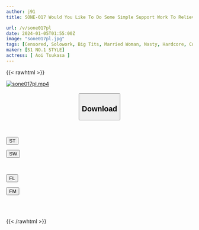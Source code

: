 ```yaml
---
author: j91
title: SONE-017 Would You Like To Do Some Simple Support Work To Relieve The Frustrations Of Celebrity Married Women? Tsukasa Aoi

url: /v/sone017pl
date: 2024-01-05T01:55:00Z
image: "sone017pl.jpg"
tags: [Censored, Solowork, Big Tits, Married Woman, Nasty, Hardcore, Cowgirl	]
maker: [S1 NO.1 STYLE]
actress: [ Aoi Tsukasa ]
---
```



{{< rawhtml >}}

<div class="video" data-videoid="Kbv7AJzldkTgZW">
    <a href="javascript:;">
        <img src="/v/sone017pl/sone017pl.jpg" width="WIDTH" height="HEIGHT" alt="sone017pl.mp4" loading="lazy">
    </a>
</div>

<script type="text/javascript" src="https://j91.asia/asset/on-demand-st.js"></script>

<br>
  <link rel="stylesheet" href="https://j91.asia/asset/bs5.css">
  
  <center>
  <button class="btn btn-primary" type="button" data-bs-toggle="collapse" data-bs-target=".multi-collapse" aria-expanded="false" aria-controls="multiCollapseExample1 multiCollapseExample2"><h2>Download</h2></button></center>
</p>
<div class="row">
  <div class="col">
    <div class="collapse multi-collapse" id="multiCollapseExample1">
      <div class="card card-body">
	      	      <br>
<div class="buttons">  
<p><a href="https://streamtape.to/v/Kbv7AJzldkTgZW" target="_blank"><button class="btn-hover color-3"><i class="fa fa-download"></i> ST</button></a></p>
<p><a href="https://flaswish.com/y55sxcseyfwo" target="_blank"><button class="btn-hover color-2"><i class="fa fa-download"></i> SW</button></a></p></div>
    </div>
  </div>
</div>
  <div class="col">
    <div class="collapse multi-collapse" id="multiCollapseExample2">
      <div class="card card-body">
	      <br>
<div class="buttons">
<p><a href="javascript:;" target="_blank"><button class="btn-hover color-9"><i class="fa fa-download"></i> FL</button></a></p>
<p><a href="javascript:;" target="_blank"><button class="btn-hover color-8"><i class="fa fa-download"></i> FM</button></a></p></div>
<br><br>
      </div>
    </div>
  </div>
</div>

{{< /rawhtml >}}
